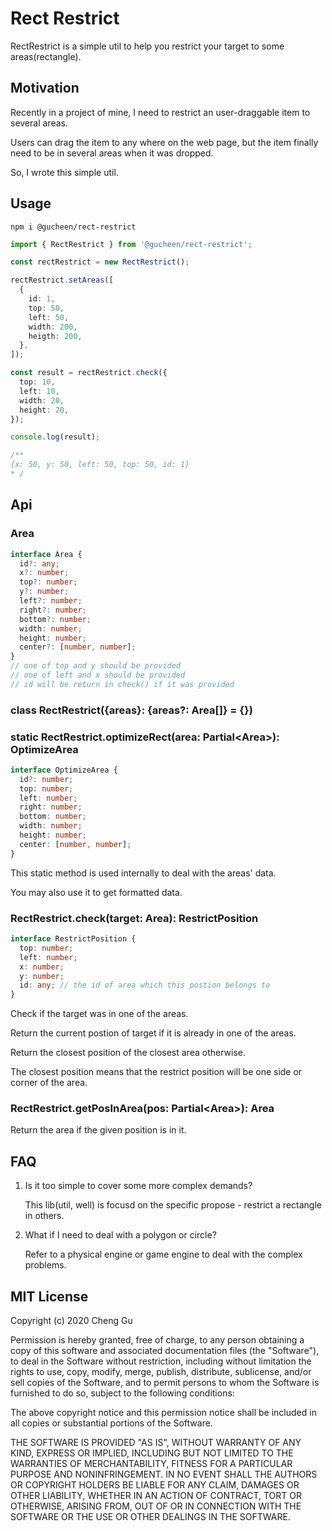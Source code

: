 # Rect Restrict

RectRestrict is a simple util to help you restrict your target to some areas(rectangle).

## Motivation

Recently in a project of mine, I need to restrict an user-draggable item to several areas.

Users can drag the item to any where on the web page, but the item finally need to be in several areas when it was dropped.

So, I wrote this simple util.

## Usage

```
npm i @gucheen/rect-restrict
```

```ts
import { RectRestrict } from '@gucheen/rect-restrict';

const rectRestrict = new RectRestrict();

rectRestrict.setAreas([
  {
    id: 1,
    top: 50,
    left: 50,
    width: 200,
    heigth: 200,
  },
]);

const result = rectRestrict.check({
  top: 10,
  left: 10,
  width: 20,
  height: 20,
});

console.log(result);

/**
{x: 50, y: 50, left: 50, top: 50, id: 1}
* /
```

## Api

### Area

```ts
interface Area {
  id?: any;
  x?: number;
  top?: number;
  y?: number;
  left?: number;
  right?: number;
  bottom?: number;
  width: number;
  height: number;
  center?: [number, number];
}
// one of top and y should be provided
// one of left and x should be provided
// id will be return in check() if it was provided
```

### class RectRestrict({areas}: {areas?: Area[]} = {})

### static RectRestrict.optimizeRect(area: Partial\<Area\>): OptimizeArea

```ts
interface OptimizeArea {
  id?: number;
  top: number;
  left: number;
  right: number;
  bottom: number;
  width: number;
  height: number;
  center: [number, number];
}
```

This static method is used internally to deal with the areas' data.

You may also use it to get formatted data.

### RectRestrict.check(target: Area): RestrictPosition

```ts
interface RestrictPosition {
  top: number;
  left: number;
  x: number;
  y: number;
  id: any; // the id of area which this postion belongs to
}
```

Check if the target was in one of the areas.

Return the current postion of target if it is already in one of the areas.

Return the closest position of the closest area otherwise.

The closest position means that the restrict position will be one side or corner of the area.

### RectRestrict.getPosInArea(pos: Partial\<Area\>): Area

Return the area if the given position is in it.

## FAQ

1. Is it too simple to cover some more complex demands?

    This lib(util, well) is focusd on the specific propose - restrict a rectangle in others.

2. What if I need to deal with a polygon or circle?

    Refer to a physical engine or game engine to deal with the complex problems.

## MIT License

Copyright (c) 2020 Cheng Gu

Permission is hereby granted, free of charge, to any person obtaining a copy
of this software and associated documentation files (the "Software"), to deal
in the Software without restriction, including without limitation the rights
to use, copy, modify, merge, publish, distribute, sublicense, and/or sell
copies of the Software, and to permit persons to whom the Software is
furnished to do so, subject to the following conditions:

The above copyright notice and this permission notice shall be included in all
copies or substantial portions of the Software.

THE SOFTWARE IS PROVIDED "AS IS", WITHOUT WARRANTY OF ANY KIND, EXPRESS OR
IMPLIED, INCLUDING BUT NOT LIMITED TO THE WARRANTIES OF MERCHANTABILITY,
FITNESS FOR A PARTICULAR PURPOSE AND NONINFRINGEMENT. IN NO EVENT SHALL THE
AUTHORS OR COPYRIGHT HOLDERS BE LIABLE FOR ANY CLAIM, DAMAGES OR OTHER
LIABILITY, WHETHER IN AN ACTION OF CONTRACT, TORT OR OTHERWISE, ARISING FROM,
OUT OF OR IN CONNECTION WITH THE SOFTWARE OR THE USE OR OTHER DEALINGS IN THE
SOFTWARE.

